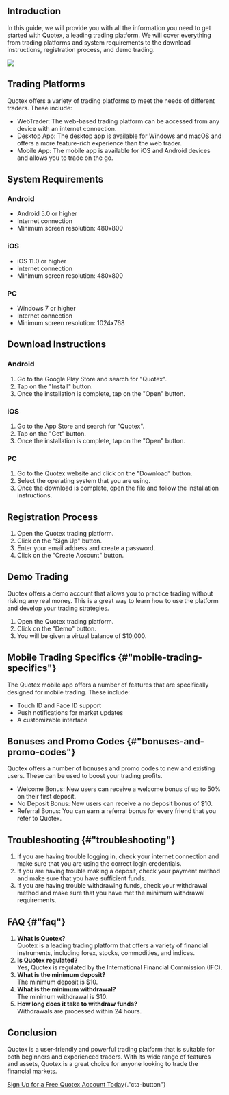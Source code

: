 ## Introduction

In this guide, we will provide you with all the information you need to
get started with Quotex, a leading trading platform. We will cover
everything from trading platforms and system requirements to the
download instructions, registration process, and demo trading.

[![](https://static.quotex.io/files/8_en/300_250.jpg)](https://traff.sbs/brokerqxsignupf)

## Trading Platforms

Quotex offers a variety of trading platforms to meet the needs of
different traders. These include:

-   WebTrader: The web-based trading platform can be accessed from any
    device with an internet connection.
-   Desktop App: The desktop app is available for Windows and macOS and
    offers a more feature-rich experience than the web trader.
-   Mobile App: The mobile app is available for iOS and Android devices
    and allows you to trade on the go.

## System Requirements

### Android

-   Android 5.0 or higher
-   Internet connection
-   Minimum screen resolution: 480x800

### iOS

-   iOS 11.0 or higher
-   Internet connection
-   Minimum screen resolution: 480x800

### PC

-   Windows 7 or higher
-   Internet connection
-   Minimum screen resolution: 1024x768

## Download Instructions

### Android

1.  Go to the Google Play Store and search for "Quotex".
2.  Tap on the "Install" button.
3.  Once the installation is complete, tap on the "Open" button.

### iOS

1.  Go to the App Store and search for "Quotex".
2.  Tap on the "Get" button.
3.  Once the installation is complete, tap on the "Open" button.

### PC

1.  Go to the Quotex website and click on the "Download" button.
2.  Select the operating system that you are using.
3.  Once the download is complete, open the file and follow the
    installation instructions.

## Registration Process

1.  Open the Quotex trading platform.
2.  Click on the "Sign Up" button.
3.  Enter your email address and create a password.
4.  Click on the "Create Account" button.

## Demo Trading

Quotex offers a demo account that allows you to practice trading without
risking any real money. This is a great way to learn how to use the
platform and develop your trading strategies.

1.  Open the Quotex trading platform.
2.  Click on the "Demo" button.
3.  You will be given a virtual balance of \$10,000.

## Mobile Trading Specifics {#"mobile-trading-specifics"}

The Quotex mobile app offers a number of features that are specifically
designed for mobile trading. These include:

-   Touch ID and Face ID support
-   Push notifications for market updates
-   A customizable interface

## Bonuses and Promo Codes {#"bonuses-and-promo-codes"}

Quotex offers a number of bonuses and promo codes to new and existing
users. These can be used to boost your trading profits.

-   Welcome Bonus: New users can receive a welcome bonus of up to 50% on
    their first deposit.
-   No Deposit Bonus: New users can receive a no deposit bonus of \$10.
-   Referral Bonus: You can earn a referral bonus for every friend that
    you refer to Quotex.

## Troubleshooting {#"troubleshooting"}

1.  If you are having trouble logging in, check your internet connection
    and make sure that you are using the correct login credentials.
2.  If you are having trouble making a deposit, check your payment
    method and make sure that you have sufficient funds.
3.  If you are having trouble withdrawing funds, check your withdrawal
    method and make sure that you have met the minimum withdrawal
    requirements.

## FAQ {#"faq"}

1.  **What is Quotex?**\
    Quotex is a leading trading platform that offers a variety of
    financial instruments, including forex, stocks, commodities, and
    indices.
2.  **Is Quotex regulated?**\
    Yes, Quotex is regulated by the International Financial Commission
    (IFC).
3.  **What is the minimum deposit?**\
    The minimum deposit is \$10.
4.  **What is the minimum withdrawal?**\
    The minimum withdrawal is \$10.
5.  **How long does it take to withdraw funds?**\
    Withdrawals are processed within 24 hours.

## Conclusion

Quotex is a user-friendly and powerful trading platform that is suitable
for both beginners and experienced traders. With its wide range of
features and assets, Quotex is a great choice for anyone looking to
trade the financial markets.

[Sign Up for a Free Quotex Account
Today](\%22https://traff.sbs/brokerqxsignup\%22){."cta-button"}

